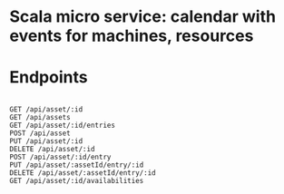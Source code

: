 # Scala micro service: calendar with events for machines, resources



# Endpoints

```

GET /api/asset/:id
GET /api/assets
GET /api/asset/:id/entries
POST /api/asset
PUT /api/asset/:id
DELETE /api/asset/:id
POST /api/asset/:id/entry
PUT /api/asset/:assetId/entry/:id
DELETE /api/asset/:assetId/entry/:id
GET /api/asset/:id/availabilities

```